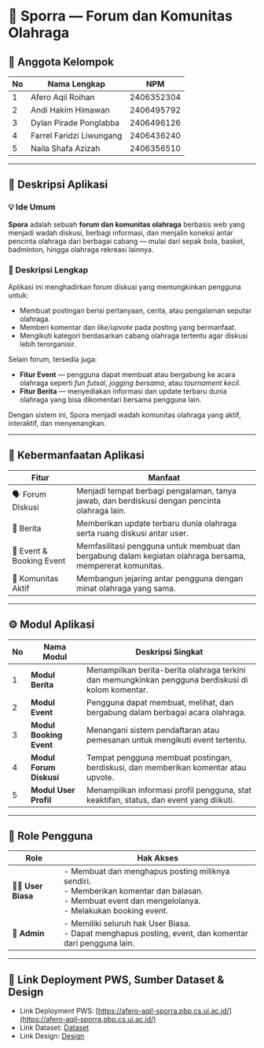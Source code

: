 # 🏅 **Sporra** — Forum dan Komunitas Olahraga

## 👥 **Anggota Kelompok**
| No | Nama Lengkap | NPM |
|----|---------------|------|
| 1 | Afero Aqil Roihan | 2406352304 |
| 2 | Andi Hakim Himawan | 2406495792 |
| 3 | Dylan Pirade Ponglabba | 2406496126 |
| 4 | Farrel Faridzi Liwungang | 2406436240 |
| 5 | Naila Shafa Azizah | 2406356510 |

---

## 📝 **Deskripsi Aplikasi**

### 💡 Ide Umum
**Spora** adalah sebuah **forum dan komunitas olahraga** berbasis web yang menjadi wadah diskusi, berbagi informasi, dan menjalin koneksi antar pencinta olahraga dari berbagai cabang — mulai dari sepak bola, basket, badminton, hingga olahraga rekreasi lainnya.

### 📄 Deskripsi Lengkap
Aplikasi ini menghadirkan forum diskusi yang memungkinkan pengguna untuk:
- Membuat postingan berisi pertanyaan, cerita, atau pengalaman seputar olahraga.  
- Memberi komentar dan *like/upvote* pada posting yang bermanfaat.  
- Mengikuti kategori berdasarkan cabang olahraga tertentu agar diskusi lebih terorganisir.  

Selain forum, tersedia juga:
- **Fitur Event** — pengguna dapat membuat atau bergabung ke acara olahraga seperti *fun futsal*, *jogging bersama*, atau *tournament kecil*.  
- **Fitur Berita** — menyediakan informasi dan update terbaru dunia olahraga yang bisa dikomentari bersama pengguna lain.  

Dengan sistem ini, Spora menjadi wadah komunitas olahraga yang aktif, interaktif, dan menyenangkan.

---

## 🎯 **Kebermanfaatan Aplikasi**

| Fitur | Manfaat |
|-------|----------|
| 🗣️ Forum Diskusi | Menjadi tempat berbagi pengalaman, tanya jawab, dan berdiskusi dengan pencinta olahraga lain. |
| 📰 Berita | Memberikan update terbaru dunia olahraga serta ruang diskusi antar user. |
| 🏃 Event & Booking Event | Memfasilitasi pengguna untuk membuat dan bergabung dalam kegiatan olahraga bersama, mempererat komunitas. |
| 👥 Komunitas Aktif | Membangun jejaring antar pengguna dengan minat olahraga yang sama. |

---

## ⚙️ **Modul Aplikasi**

| No | Nama Modul | Deskripsi Singkat |
|----|-------------|------------------|
| 1 | **Modul Berita** | Menampilkan berita-berita olahraga terkini dan memungkinkan pengguna berdiskusi di kolom komentar. |
| 2 | **Modul Event** | Pengguna dapat membuat, melihat, dan bergabung dalam berbagai acara olahraga. |
| 3 | **Modul Booking Event** | Menangani sistem pendaftaran atau pemesanan untuk mengikuti event tertentu. |
| 4 | **Modul Forum Diskusi** | Tempat pengguna membuat postingan, berdiskusi, dan memberikan komentar atau upvote. |
| 5 | **Modul User Profil** | Menampilkan informasi profil pengguna, stat keaktifan, status, dan event yang diikuti. |

---

## 👤 **Role Pengguna**

| Role | Hak Akses |
|------|------------|
| 🧑‍💻 **User Biasa** | - Membuat dan menghapus posting miliknya sendiri.<br> - Memberikan komentar dan balasan.<br> - Membuat event dan mengelolanya.<br> - Melakukan booking event. |
| 👑 **Admin** | - Memiliki seluruh hak User Biasa.<br> - Dapat menghapus posting, event, dan komentar dari pengguna lain. |

---

## 🧩 **Link Deployment PWS, Sumber Dataset & Design**

* Link Deployment PWS: [https://afero-aqil-sporra.pbp.cs.ui.ac.id/](https://afero-aqil-sporra.pbp.cs.ui.ac.id/)
* Link Dataset: [Dataset](https://www.kaggle.com/datasets/ashish51ngh/sports-news-dataset/)  
* Link Design: [Design](https://www.figma.com/design/r4boFdf6YhGvcHUERt42sv/Untitled?t=PiXpt7W3ahZCbsR6-1)

